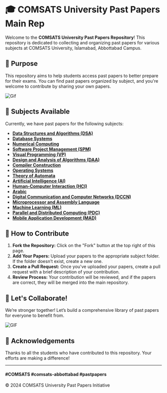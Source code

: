 # 🎓 COMSATS University Past Papers Main Rep

Welcome to the **COMSATS University Past Papers Repository**! This repository is dedicated to collecting and organizing past papers for various subjects at COMSATS University, Islamabad, Abbottabad Campus.

## 🌟 Purpose

This repository aims to help students access past papers to better prepare for their exams. You can find past papers organized by subject, and you're welcome to contribute by sharing your own papers.

![Gif](https://media.giphy.com/media/8p8E1sylIARDW/giphy.gif?cid=ecf05e47q94nsfm2cpgytarbzuj9c5ctye9iytui2rtw50zd&ep=v1_gifs_search&rid=giphy.gif&ct=g)

## 📂 Subjects Available

Currently, we have past papers for the following subjects:

- **[Data Structures and Algorithms (DSA)](https://github.com/waleedsid/COMSATS-University-Abbottabad-Past-Papers/blob/main/DSA.md)**
- **[Database Systems](https://github.com/waleedsid/COMSATS-University-Abbottabad-Past-Papers/blob/main/Database_Systems.md)**
- **[Numerical Computing](https://github.com/waleedsid/COMSATS-University-Abbottabad-Past-Papers/blob/main/Numerical_Computing.md)**
- **[Software Project Management (SPM)](https://github.com/waleedsid/COMSATS-University-Abbottabad-Past-Papers/blob/main/SPM.md)**
- **[Visual Programming (VP)](https://github.com/waleedsid/COMSATS-University-Abbottabad-Past-Papers/blob/main/Visual_Programming.md)**
- **[Design and Analysis of Algorithms (DAA)](https://github.com/waleedsid/COMSATS-University-Abbottabad-Past-Papers/blob/main/DAA.md)**
- **[Compiler Construction](https://github.com/waleedsid/COMSATS-University-Abbottabad-Past-Papers/blob/main/Compiler_Construction.md)**
- **[Operating Systems](https://github.com/waleedsid/COMSATS-University-Abbottabad-Past-Papers/blob/main/Operating_Systems.md)**
- **[Theory of Automata](https://github.com/waleedsid/COMSATS-University-Abbottabad-Past-Papers/blob/main/Theory_of_Automata.md)**
- **[Artificial Intelligence (AI)](https://github.com/waleedsid/COMSATS-University-Abbottabad-Past-Papers/blob/main/AI.md)**
- **[Human-Computer Interaction (HCI)](https://github.com/waleedsid/COMSATS-University-Abbottabad-Past-Papers/blob/main/HCI.md)**
- **[Arabic](https://github.com/waleedsid/COMSATS-University-Abbottabad-Past-Papers/blob/main/Arabic.md)**
- **[Digital Communication and Computer Networks (DCCN)](https://github.com/waleedsid/COMSATS-University-Abbottabad-Past-Papers/blob/main/DCCN.md)**
- **[Microprocessor and Assembly Language](https://github.com/waleedsid/COMSATS-University-Abbottabad-Past-Papers/blob/main/Microprocessor_and_Assembly_Language.md)**
- **[Machine Learning (ML)](https://github.com/waleedsid/COMSATS-University-Abbottabad-Past-Papers/blob/main/ML.md)**
- **[Parallel and Distributed Computing (PDC)](https://github.com/waleedsid/COMSATS-University-Abbottabad-Past-Papers/blob/main/PDC.md)**
- **[Mobile Application Development (MAD)](https://github.com/waleedsid/COMSATS-University-Abbottabad-Past-Papers/blob/main/MAD.md)**

## 🌈 How to Contribute

1. **Fork the Repository:** Click on the "Fork" button at the top right of this page.
2. **Add Your Papers:** Upload your papers to the appropriate subject folder. If the folder doesn’t exist, create a new one.
3. **Create a Pull Request:** Once you've uploaded your papers, create a pull request with a brief description of your contribution.
4. **Review Process:** Your contribution will be reviewed, and if the papers are correct, they will be merged into the main repository.


## 🎉 Let's Collaborate!

We’re stronger together! Let’s build a comprehensive library of past papers for everyone to benefit from.

![GIF](https://media.giphy.com/media/FRtBXn74pIKjTsXvMP/giphy.gif?cid=790b761161ssgrurt8uj3p5rv4xltqs8h8jjxoxa4dcf5vjn&ep=v1_gifs_search&rid=giphy.gif&ct=g)








## 📜 Acknowledgements

Thanks to all the students who have contributed to this repository. Your efforts are making a difference!

---
#### #COMSATS #comsats-abbottabad #pastpapers
© 2024 COMSATS University Past Papers Initiative
